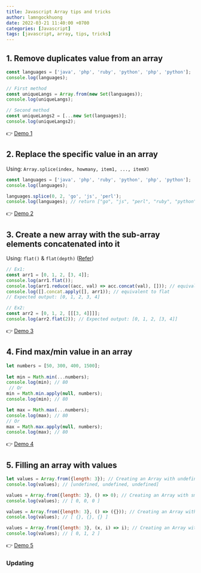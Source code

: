 ```yaml
---
title: Javascript Array tips and tricks
author: lamngockhuong
date: 2022-03-21 11:40:00 +0700
categories: [Javascript]
tags: [javascript, array, tips, tricks]
---
```


## 1. Remove duplicates value from an array

```javascript
const languages = ['java', 'php', 'ruby', 'python', 'php', 'python'];
console.log(languages);

// First method
const uniqueLangs = Array.from(new Set(languages));
console.log(uniqueLangs);

// Second method
const uniqueLangs2 = [...new Set(languages)];
console.log(uniqueLangs2);
```

👉 [Demo 1](https://jsfiddle.net/lamngockhuong/fxdvLsh4)

## 2. Replace the specific value in an array

Using:
`Array.splice(index, howmany, item1, ..., itemX)`

```javascript
const languages = ['java', 'php', 'ruby', 'python', 'php', 'python'];
console.log(languages);

languages.splice(0, 2, 'go', 'js', 'perl');
console.log(languages); // return ["go", "js", "perl", "ruby", "python", "php", "python"]
```

👉 [Demo 2](https://jsfiddle.net/lamngockhuong/pt2kxcqo/)

## 3. Create a new array with the sub-array elements concatenated into it

Using: `flat()` & `flat(depth)` ([Refer](https://developer.mozilla.org/en-US/docs/Web/JavaScript/Reference/Global_Objects/Array/flat))

```javascript
// Ex1:
const arr1 = [0, 1, 2, [3, 4]];
console.log(arr1.flat());
console.log(arr1.reduce((acc, val) => acc.concat(val), [])); // equivalent to flat
console.log([].concat.apply([], arr1)); // equivalent to flat
// Expected output: [0, 1, 2, 3, 4]

// Ex2:
const arr2 = [0, 1, 2, [[[3, 4]]]];
console.log(arr2.flat(2)); // Expected output: [0, 1, 2, [3, 4]]
```

👉 [Demo 3](https://jsfiddle.net/lamngockhuong/g3hdjxsw/)

## 4. Find max/min value in an array

```javascript
let numbers = [50, 300, 400, 1500];
 
let min = Math.min(...numbers);
console.log(min); // 80
 // Or
min = Math.min.apply(null, numbers);
console.log(min); // 80

let max = Math.max(...numbers);
console.log(max); // 80
// Or
max = Math.max.apply(null, numbers);
console.log(max); // 80
```

👉 [Demo 4](https://jsfiddle.net/lamngockhuong/jgzfwe3p/)

## 5. Filling an array with values

```javascript
let values = Array.from({length: 3}); // Creating an Array with undefined
console.log(values); // [undefined, undefined, undefined]

values = Array.from({length: 3}, () => 0); // Creating an Array with small integers
console.log(values); // [ 0, 0, 0 ]

values = Array.from({length: 3}, () => ({})); // Creating an Array with unique (unshared) objects
console.log(values); // [ {}, {}, {} ]

values = Array.from({length: 3}, (x, i) => i); // Creating an Array with ascending integers
console.log(values); // [ 0, 1, 2 ]
```

👉 [Demo 5](https://jsfiddle.net/lamngockhuong/s2rz79b5/)

### Updating
